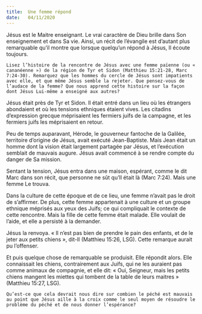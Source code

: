 ```yaml
---
title:  Une femme répond
date:   04/11/2020
---
```


Jésus est le Maitre enseignant. Le vrai caractère de Dieu brille dans Son enseignement et dans Sa vie. Ainsi, un récit de l’évangile est d’autant plus remarquable qu’il montre que lorsque quelqu’un répond à Jésus, Il écoute toujours.

`Lisez l’histoire de la rencontre de Jésus avec une femme païenne (ou « cananéenne ») de la région de Tyr et Sidon (Matthieu 15:21-28, Marc 7:24-30). Remarquez que les hommes du cercle de Jésus sont impatients avec elle, et que même Jésus semble la rejeter. Que pensez-vous de l’audace de la femme? Que nous apprend cette histoire sur la façon dont Jésus Lui-même a enseigné aux autres?`

Jésus était près de Tyr et Sidon. Il était entré dans un lieu où les étrangers abondaient et où les tensions ethniques étaient vives. Les citadins d’expression grecque méprisaient les fermiers juifs de la campagne, et les fermiers juifs les méprisaient en retour.

Peu de temps auparavant, Hérode, le gouverneur fantoche de la Galilée, territoire d’origine de Jésus, avait exécuté Jean-Baptiste. Mais Jean était un homme dont la vision était largement partagée par Jésus, et l’exécution semblait de mauvais augure. Jésus avait commencé à se rendre compte du danger de Sa mission.

Sentant la tension, Jésus entra dans une maison, espérant, comme le dit Marc dans son récit, que personne ne sût qu’Il était là (Marc 7:24). Mais une femme Le trouva.

Dans la culture de cette époque et de ce lieu, une femme n’avait pas le droit de s’affirmer. De plus, cette femme appartenait à une culture et un groupe ethnique méprisés aux yeux des Juifs; ce qui compliquait le contexte de cette rencontre. Mais la fille de cette femme était malade. Elle voulait de l’aide, et elle a persisté à la demander.

Jésus la renvoya. « Il n’est pas bien de prendre le pain des enfants, et de le jeter aux petits chiens », dit-Il (Matthieu 15:26, LSG). Cette remarque aurait pu l’offenser.

Et puis quelque chose de remarquable se produisit. Elle répondit alors. Elle connaissait les chiens, contrairement aux Juifs, qui ne les auraient pas comme animaux de compagnie, et elle dit: « Oui, Seigneur, mais les petits chiens mangent les miettes qui tombent de la table de leurs maitres » (Matthieu 15:27, LSG).

`Qu’est-ce que cela devrait nous dire sur combien le péché est mauvais au point que Jésus aille à la croix comme le seul moyen de résoudre le problème du péché et de nous donner l’espérance?`